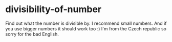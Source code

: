 # divisibility-of-number
Find out what the number is divisible by.
I recommend small numbers.
And if you use bigger numbers it should work too :)
I'm from the Czech republic so sorry for the bad English.
